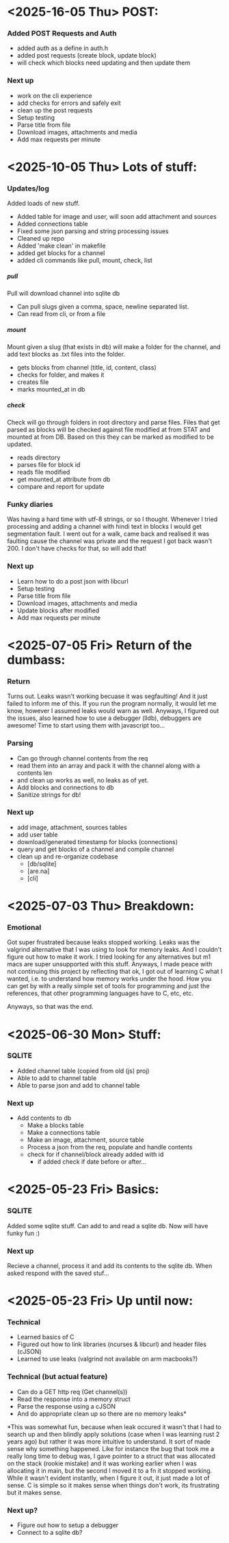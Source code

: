 # <2025-16-05 Thu> POST:
### Added POST Requests and Auth
- added auth as a define in auth.h
- added post requests (create block, update block)
- will check which blocks need updating and then update them

### Next up
- work on the cli experience
- add checks for errors and safely exit
- clean up the post requests
- Setup testing
- Parse title from file
- Download images, attachments and media
- Add max requests per minute

# <2025-10-05 Thu> Lots of stuff:
### Updates/log
Added loads of new stuff.
- Added table for image and user, will soon add attachment and sources
- Added connections table
- Fixed some json parsing and string processing issues
- Cleaned up repo
- Added 'make clean' in makefile
- added get blocks for a channel
- added cli commands like pull, mount, check, list

##### pull
Pull will download channel into sqlite db
- Can pull slugs given a comma, space, newline separated list.
- Can read from cli, or from a file

##### mount
Mount given a slug (that exists in db) will make a folder for the channel, and add text blocks as .txt files into the folder.
- gets blocks from channel (title, id, content, class)
- checks for folder, and makes it
- creates file
- marks mounted_at in db

##### check
Check will go through folders in root directory and parse files. Files that get parsed as blocks will be checked against file modified at from STAT and mounted at from DB. Based on this they can be marked as modified to be updated.
- reads directory
- parses file for block id
- reads file modified
- get mounted_at attribute from db
- compare and report for update


### Funky diaries
Was having a hard time with utf-8 strings, or so I thought. Whenever I tried processing and adding a channel with hindi text in blocks I would get segmentation fault. I went out for a walk, came back and realised it was faulting cause the channel was private and the request I got back wasn't 200. I don't have checks for that, so will add that!

### Next up
- Learn how to do a post json with libcurl
- Setup testing
- Parse title from file
- Download images, attachments and media
- Update blocks after modified
- Add max requests per minute

# <2025-07-05 Fri> Return of the dumbass:
### Return
Turns out. Leaks wasn't working becuase it was segfaulting! And it just failed to inform me of this. If you run the program normally, it would let me know, however I assumed leaks would warn as well. Anyways, I figured out the issues, also learned how to use a debugger (lldb), debuggers are awesome! Time to start using them with javascript too...

### Parsing
- Can go through channel contents from the req
- read them into an array and pack it with the channel along with a contents len
- and clean up works as well, no leaks as of yet.
- Add blocks and connections to db
- Sanitize strings for db!

### Next up
- add image, attachment, sources tables
- add user table
- download/generated timestamp for blocks (connections)
- query and get blocks of a channel and compile channel
- clean up and re-organize codebase
  - [db/sqlite]
  - [are.na]
  - [cli]

# <2025-07-03 Thu> Breakdown:
### Emotional
Got super frustrated because leaks stopped working. Leaks was the valgrind alternative that I was using to look for memory leaks. And I couldn't figure out how to make it work. I tried looking for any alternatives but m1 macs are super unsupported with this stuff. Anyways, I made peace with not continuing this project by reflecting that ok, I got out of learning C what I wanted, i.e. to understand how memory works under the hood. How you can get by with a really simple set of tools for programming and just the references, that other programming languages have to C, etc, etc.

Anyways, so that was the end.

# <2025-06-30 Mon> Stuff:
### SQLITE
- Added channel table (copied from old (js) proj)
- Able to add to channel table
- Able to parse json and add to channel table

### Next up
- Add contents to db
  - Make a blocks table
  - Make a connections table
  - Make an image, attachment, source table
  - Process a json from the req, populate and handle contents
  - check for if channel/block already added with id
	- if added check if date before or after...
	
# <2025-05-23 Fri> Basics:
### SQLITE
Added some sqlite stuff. Can add to and read a sqlite db. Now will have funky fun :)

### Next up
Recieve a channel, process it and add its contents to the sqlite db.
When asked respond with the saved stuf...
	
# <2025-05-23 Fri> Up until now:
### Technical
- Learned basics of C
- Figured out how to link libraries (ncurses & libcurl) and header files (cJSON)
- Learned to use leaks (valgrind not available on arm macbooks?)

### Technical (but actual feature)
- Can do a GET http req (Get channel(s))
- Read the response into a memory struct
- Parse the response using a cJSON
- And do appropriate clean up so there are no memory leaks*

*This was somewhat fun, because when leak occured it wasn't that I had to search up and then blindly apply solutions (case when I was learning rust 2 years ago) but rather it was more intuitive to understand. It sort of made sense why something happened. Like for instance the bug that took me a really long time to debug was, I gave pointer to a struct that was allocated on the stack (rookie mistake) and it was working earlier when I was allocating it in main, but the second I moved it to a fn it stopped working. While it wasn't evident instantly, when I figure it out, it just made a lot of sense. C is simple so it makes sense when things don't work, its frustrating but it makes sense.

### Next up?
- Figure out how to setup a debugger
- Connect to a sqlite db?

